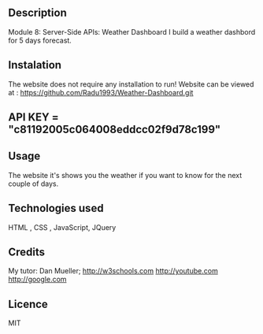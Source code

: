 ## Description
 Module 8: Server-Side APIs: Weather Dashboard
 I build a weather dashbord for 5 days forecast.

 ## Instalation 
 The website does not require any installation to run! 
 Website can be viewed at : 
 https://github.com/Radu1993/Weather-Dashboard.git
 
 ## API KEY = "c81192005c064008eddcc02f9d78c199"

 ## Usage 
 The website it's shows you the weather if you want to know for the next couple of days.

## Technologies used 
HTML , CSS , JavaScript, JQuery
 ## Credits
 My tutor: Dan Mueller;
 http://w3schools.com
 http://youtube.com 
 http://google.com

 ## Licence 
 MIT

